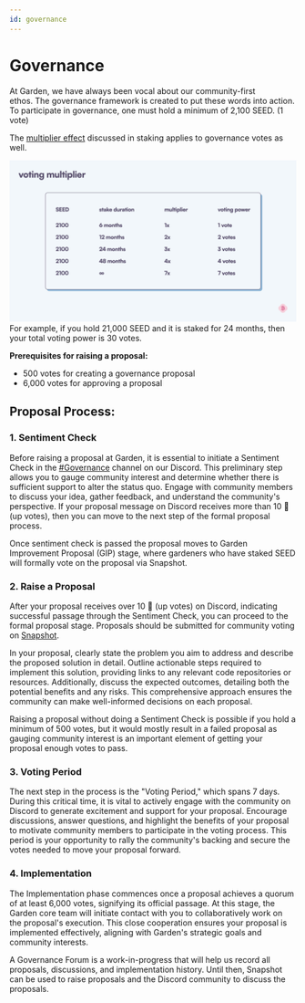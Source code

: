 ```yaml
---
id: governance
---
```


# Governance

At Garden, we have always been vocal about our community-first ethos. The governance framework is created to put these words into action. To participate in governance, one must hold a minimum of 2,100 SEED. (1 vote)

The [multiplier effect](../home/basics/stake/Stake.md#staking-multiplier) discussed in staking applies to governance votes as well.

![voting multiplier](./images/voting-multiplier.png)
For example, if you hold 21,000 SEED and it is staked for 24 months, then your total voting power is 30 votes.

**Prerequisites for raising a proposal:**

- 500 votes for creating a governance proposal
- 6,000 votes for approving a proposal

## Proposal Process:

### 1. Sentiment Check

Before raising a proposal at Garden, it is essential to initiate a Sentiment Check in the [#Governance](https://discord.gg/kqMBgeAKAh) channel on our Discord. This preliminary step allows you to gauge community interest and determine whether there is sufficient support to alter the status quo. Engage with community members to discuss your idea, gather feedback, and understand the community's perspective. If your proposal message on Discord receives more than 10 :arrow_up_small: (up votes), then you can move to the next step of the formal proposal process.

Once sentiment check is passed the proposal moves to Garden Improvement Proposal (GIP) stage, where gardeners who have staked SEED will formally vote on the proposal via Snapshot.

### 2. Raise a Proposal

After your proposal receives over 10 :arrow_up_small: (up votes) on Discord, indicating successful passage through the Sentiment Check, you can proceed to the formal proposal stage. Proposals should be submitted for community voting on [Snapshot](https://snapshot.org/#/gardenfinance.eth).

In your proposal, clearly state the problem you aim to address and describe the proposed solution in detail. Outline actionable steps required to implement this solution, providing links to any relevant code repositories or resources. Additionally, discuss the expected outcomes, detailing both the potential benefits and any risks. This comprehensive approach ensures the community can make well-informed decisions on each proposal.

Raising a proposal without doing a Sentiment Check is possible if you hold a minimum of 500 votes, but it would mostly result in a failed proposal as gauging community interest is an important element of getting your proposal enough votes to pass.

### 3. Voting Period

The next step in the process is the "Voting Period," which spans 7 days. During this critical time, it is vital to actively engage with the community on Discord to generate excitement and support for your proposal. Encourage discussions, answer questions, and highlight the benefits of your proposal to motivate community members to participate in the voting process. This period is your opportunity to rally the community's backing and secure the votes needed to move your proposal forward.

### 4. Implementation

The Implementation phase commences once a proposal achieves a quorum of at least 6,000 votes, signifying its official passage. At this stage, the Garden core team will initiate contact with you to collaboratively work on the proposal's execution. This close cooperation ensures your proposal is implemented effectively, aligning with Garden's strategic goals and community interests.

A Governance Forum is a work-in-progress that will help us record all proposals, discussions, and implementation history. Until then, Snapshot can be used to raise proposals and the Discord community to discuss the proposals.
